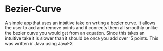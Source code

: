 # Bezier-Curve
A simple app that uses an intuitive take on writing a bezier curve.
It allows the user to add and remove points and it connects them all smoothly unlike the bezier curve you would get from an equation.
Since this takes an intuitive take it is slower than it should be once you add over 15 points.
This was written in Java using JavaFX

